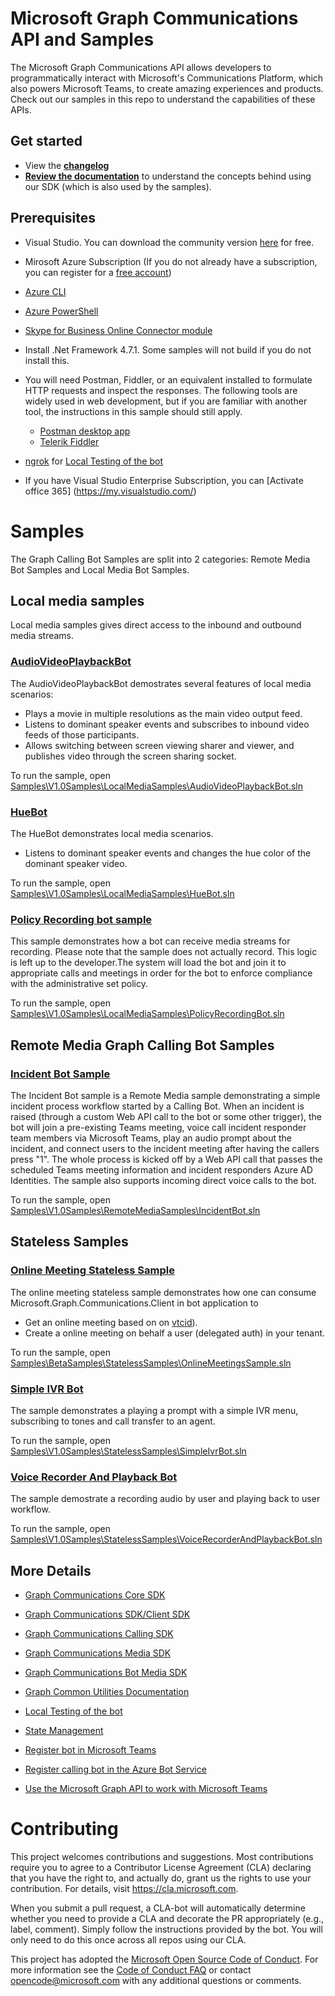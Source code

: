 # Microsoft Graph Communications API and Samples

The Microsoft Graph Communications API allows developers to programmatically interact with Microsoft's Communications Platform, which also powers Microsoft Teams, to create amazing experiences and products. Check out our samples in this repo to understand the capabilities of these APIs.

## Get started

- View the **[changelog](changelog.md)**
- **[Review the documentation](https://microsoftgraph.github.io/microsoft-graph-comms-samples/docs/)** to understand the concepts behind using our SDK (which is also used by the samples).

## Prerequisites

* Visual Studio. You can download the community version [here](http://www.visualstudio.com) for free.
* Mirosoft Azure Subscription (If you do not already have a subscription, you can register for a <a href="https://azure.microsoft.com/en-us/free/" target="_blank">free account</a>)
* [Azure CLI](https://docs.microsoft.com/en-us/cli/azure/install-azure-cli?view=azure-cli-latest)
* [Azure PowerShell](https://docs.microsoft.com/en-us/powershell/azure/install-azurerm-ps?view=azurermps-6.8.1)
* [Skype for Business Online Connector module](https://docs.microsoft.com/en-us/office365/enterprise/powershell/manage-skype-for-business-online-with-office-365-powershell)
* Install .Net Framework 4.7.1. Some samples will not build if you do not install this.
* You will need Postman, Fiddler, or an equivalent installed to formulate HTTP requests and inspect the responses.  The following tools are widely used in web development, but if you are familiar with another tool, the instructions in this sample should still apply.
    + [Postman desktop app](https://www.getpostman.com/)
    + [Telerik Fiddler](http://www.telerik.com/fiddler)

* [ngrok](https://ngrok.com/) for [Local Testing of the bot](https://microsoftgraph.github.io/microsoft-graph-comms-samples/docs/articles/index.html)

* If you have Visual Studio Enterprise Subscription, you can [Activate office 365] (https://my.visualstudio.com/)
# Samples

The Graph Calling Bot Samples are split into 2
categories: Remote Media Bot Samples and Local Media Bot Samples.

## Local media samples

Local media samples gives direct access to the inbound and outbound media streams.  

### [AudioVideoPlaybackBot](Samples\V1.0Samples\LocalMediaSamples\AudioVideoPlaybackBot\README.md)

The AudioVideoPlaybackBot demostrates several features of local media scenarios:
- Plays a movie in multiple resolutions as the main video output feed.
- Listens to dominant speaker events and subscribes to inbound video feeds of those participants.
- Allows switching between screen viewing sharer and viewer, and publishes video through the screen sharing socket.

To run the sample, open [Samples\V1.0Samples\LocalMediaSamples\AudioVideoPlaybackBot.sln](Samples\V1.0Samples\LocalMediaSamples\AudioVideoPlaybackBot.sln)

### [HueBot](Samples\V1.0Samples\LocalMediaSamples\HueBot\README.md)

The HueBot demonstrates local media scenarios.
- Listens to dominant speaker events and changes the hue color of the dominant speaker video.

To run the sample, open [Samples\V1.0Samples\LocalMediaSamples\HueBot.sln](Samples\V1.0Samples\LocalMediaSamples\HueBot.sln)

### [Policy Recording bot sample](Samples\V1.0Samples\LocalMediaSamples\PolicyRecordingBot\README.md)
This sample demonstrates how a bot can receive media streams for recording. Please note that the sample does not actually record. This logic is left up to the developer.The system will load the bot and join it to appropriate calls and meetings in order for the bot to enforce compliance with the administrative set policy.

To run the sample, open [Samples\V1.0Samples\LocalMediaSamples\PolicyRecordingBot.sln](Samples\V1.0Samples\LocalMediaSamples\PolicyRecordingBot.sln)

## Remote Media Graph Calling Bot Samples

### [Incident Bot Sample](Samples\V1.0Samples\RemoteMediaSamples\README.md)

The Incident Bot sample is a Remote Media sample demonstrating a simple incident process workflow started by a Calling Bot.  When an incident is raised (through a custom Web API call to the bot or some other trigger), the bot will join a pre-existing Teams meeting, voice call incident responder team members via Microsoft Teams, play an audio prompt about the incident, and connect users to the incident meeting after having the callers press "1". The whole process is kicked off by a Web API call that passes the scheduled Teams meeting information and incident responders Azure AD Identities. The sample also supports incoming direct voice calls to the bot.

To run the sample, open [Samples\V1.0Samples\RemoteMediaSamples\IncidentBot.sln](Samples\V1.0Samples\RemoteMediaSamples\IncidentBot.sln)

## Stateless Samples

### [Online Meeting Stateless Sample](Samples\BetaSamples\StatelessSamples\OnlineMeetingSamples\README.md)

The online meeting stateless sample demonstrates how one can consume Microsoft.Graph.Communications.Client in bot application to
- Get an online meeting based on on [vtcid](https://docs.microsoft.com/en-us/microsoftteams/cloud-video-interop)).
- Create a online meeting on behalf a user (delegated auth) in your tenant.

To run the sample, open [Samples\BetaSamples\StatelessSamples\OnlineMeetingsSample.sln](Samples\BetaSamples\StatelessSamples\OnlineMeetingsSample.sln)

### [Simple IVR Bot](Samples\V1.0Samples\StatelessSamples\SimpleIvrBot\README.md)
The sample demonstrates a playing a prompt with a simple IVR menu, subscribing to tones and call transfer to an agent.

To run the sample, open [Samples\V1.0Samples\StatelessSamples\SimpleIvrBot.sln](Samples\V1.0Samples\StatelessSamples\SimpleIvrBot.sln)

### [Voice Recorder And Playback Bot](Samples\V1.0Samples\StatelessSamples\VoiceRecorderAndPlaybackBot\README.md)

The sample demostrate a recording audio by user and playing back to user workflow.

To run the sample, open [Samples\V1.0Samples\StatelessSamples\VoiceRecorderAndPlaybackBot.sln](Samples\V1.0Samples\StatelessSamples\VoiceRecorderAndPlaybackBot.sln)

## More Details

- [Graph Communications Core SDK](https://microsoftgraph.github.io/microsoft-graph-comms-samples/docs/core/index.htm)

- [Graph Communications SDK/Client SDK](https://microsoftgraph.github.io/microsoft-graph-comms-samples/docs/client/index.html)

- [Graph Communications Calling SDK](https://microsoftgraph.github.io/microsoft-graph-comms-samples/docs/calls/index.html)

- [Graph Communications Media SDK](https://microsoftgraph.github.io/microsoft-graph-comms-samples/docs/calls_media/index.html)

- [Graph Communications Bot Media SDK](https://microsoftgraph.github.io/microsoft-graph-comms-samples/docs/bot_media/index.html)

- [Graph Common Utilities Documentation](https://microsoftgraph.github.io/microsoft-graph-comms-samples/docs/common/index.html)

- [Local Testing of the bot](https://microsoftgraph.github.io/microsoft-graph-comms-samples/docs/articles/index.html)

- [State Management](https://microsoftgraph.github.io/microsoft-graph-comms-samples/docs/articles/calls/StateManagement.html)

- [Register bot in Microsoft Teams](https://microsoftgraph.github.io/microsoft-graph-comms-samples/docs/articles/calls/register-calling-bot.html#register-bot-in-microsoft-teams)

- [Register calling bot in the Azure Bot Service](https://microsoftgraph.github.io/microsoft-graph-comms-samples/docs/articles/calls/register-calling-bot.html)

- [Use the Microsoft Graph API to work with Microsoft Teams](https://docs.microsoft.com/en-us/graph/api/resources/teams-api-overview?view=graph-rest-1.0)


# Contributing

This project welcomes contributions and suggestions.  Most contributions require you to agree to a
Contributor License Agreement (CLA) declaring that you have the right to, and actually do, grant us
the rights to use your contribution. For details, visit https://cla.microsoft.com.

When you submit a pull request, a CLA-bot will automatically determine whether you need to provide
a CLA and decorate the PR appropriately (e.g., label, comment). Simply follow the instructions
provided by the bot. You will only need to do this once across all repos using our CLA.

This project has adopted the [Microsoft Open Source Code of Conduct](https://opensource.microsoft.com/codeofconduct/).
For more information see the [Code of Conduct FAQ](https://opensource.microsoft.com/codeofconduct/faq/) or
contact [opencode@microsoft.com](mailto:opencode@microsoft.com) with any additional questions or comments.
